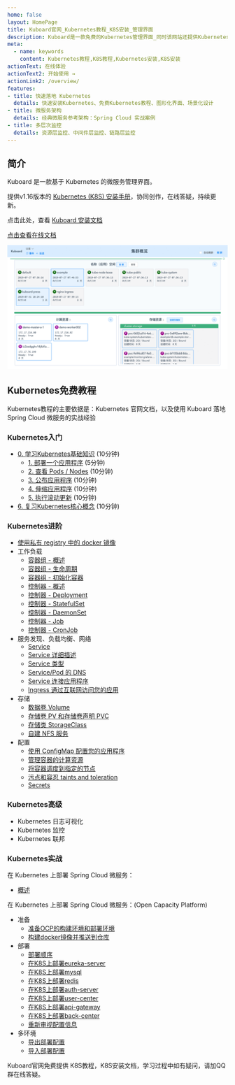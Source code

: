 ```yaml
---
home: false
layout: HomePage
title: Kuboard官网_Kubernetes教程_K8S安装_管理界面
description: Kuboard是一款免费的Kubernetes管理界面_同时该网站还提供Kubernetes安装文档_在线答疑_K8S_部署_入门_免费中文Kubernetes教程_以及在Kubernetes上部署SpringCloud的详细文档
meta:
  - name: keywords
    content: Kubernetes教程,K8S教程,Kubernetes安装,K8S安装
actionText: 在线体验
actionText2: 开始使用 →
actionLink2: /overview/
features:
- title: 快速落地 Kubernetes
  details: 快速安装Kubernetes、免费Kubernetes教程、图形化界面、场景化设计
- title: 微服务架构
  details: 经典微服务参考架构：Spring Cloud 实战案例
- title: 多层次监控
  details: 资源层监控、中间件层监控、链路层监控
---
```


## 简介

Kuboard 是一款基于 Kubernetes 的微服务管理界面。

提供v1.16版本的 [Kubernetes (K8S) 安装手册](https://kuboard.cn/install/install-k8s.html)，协同创作，在线答疑，持续更新。

点击此处，查看 [Kuboard 安装文档](https://kuboard.cn/install/install-dashboard.html)

[点击查看在线文档](https://kuboard.cn/#from_github)

![Kubernetes教程：Kuboard在线演示](./overview/README.assets/1564841972085.gif)


## Kubernetes免费教程

Kubernetes教程的主要依据是：Kubernetes 官网文档，以及使用 Kuboard 落地 Spring Cloud 微服务的实战经验

### Kubernetes入门
  * [0. 学习Kubernetes基础知识](https://kuboard.cn/learning/k8s-basics/kubernetes-basics.html) (10分钟)
    * [1. 部署一个应用程序](https://kuboard.cn/learning/k8s-basics/deploy-app.html) (5分钟)
    * [2. 查看 Pods / Nodes](https://kuboard.cn/learning/k8s-basics/explore.html) (10分钟)
    * [3. 公布应用程序](https://kuboard.cn/learning/k8s-basics/expose.html) (10分钟)
    * [4. 伸缩应用程序](https://kuboard.cn/learning/k8s-basics/scale.html) (10分钟)
    * [5. 执行滚动更新](https://kuboard.cn/learning/k8s-basics/update.html) (10分钟)
  * [6. 复习Kubernetes核心概念](https://kuboard.cn/learning/k8s-basics/k8s-core-concepts.html) (10分钟)

### Kubernetes进阶
  * [使用私有 registry 中的 docker 镜像](https://kuboard.cn/learning/k8s-intermediate/private-registry.html)
  * 工作负载
    * [容器组 - 概述](https://kuboard.cn/learning/k8s-intermediate/workload/pod.html)
    * [容器组 - 生命周期](https://kuboard.cn/learning/k8s-intermediate/workload/pod-lifecycle.html)
    * [容器组 - 初始化容器](https://kuboard.cn/learning/k8s-intermediate/workload/init-container.html)
    * [控制器 - 概述](https://kuboard.cn/learning/k8s-intermediate/workload/workload.html)
    * [控制器 - Deployment](https://kuboard.cn/learning/k8s-intermediate/workload/wl-deployment/) 
    * [控制器 - StatefulSet](https://kuboard.cn/learning/k8s-intermediate/workload/wl-statefulset/) 
    * [控制器 - DaemonSet](https://kuboard.cn/learning/k8s-intermediate/workload/wl-daemonset/) 
    * [控制器 - Job](https://kuboard.cn/learning/k8s-intermediate/workload/wl-job/) 
    * [控制器 - CronJob](https://kuboard.cn/learning/k8s-intermediate/workload/wl-cronjob/) 
  * 服务发现、负载均衡、网络
    * [Service](https://kuboard.cn/learning/k8s-intermediate/service/service.html) 
    * [Service 详细描述](https://kuboard.cn/learning/k8s-intermediate/service/service-details.html)
    * [Service 类型](https://kuboard.cn/learning/k8s-intermediate/service/service-types.html)
    * [Service/Pod 的 DNS](https://kuboard.cn/learning/k8s-intermediate/service/dns.html) 
    * [Service 连接应用程序](https://kuboard.cn/learning/k8s-intermediate/service/connecting.html) 
    * [Ingress 通过互联网访问您的应用](https://kuboard.cn/learning/k8s-intermediate/service/ingress.html)
  * 存储
    * [数据卷 Volume](https://kuboard.cn/learning/k8s-intermediate/persistent/volume.html)
    * [存储卷 PV 和存储卷声明 PVC](https://kuboard.cn/learning/k8s-intermediate/persistent/pv.html)
    * [存储类 StorageClass](https://kuboard.cn/learning/k8s-intermediate/persistent/storage-class.html)
    * [自建 NFS 服务](https://kuboard.cn/learning/k8s-intermediate/persistent/nfs.html) 
  * 配置
    * [使用 ConfigMap 配置您的应用程序](https://kuboard.cn/learning/k8s-intermediate/config/config-map.html)
    * [管理容器的计算资源](https://kuboard.cn/learning/k8s-intermediate/config/computing-resource.html) 
    * [将容器调度到指定的节点](https://kuboard.cn/learning/k8s-intermediate/config/assign-pod-node.html) 
    * [污点和容忍 taints and toleration](https://kuboard.cn/learning/k8s-intermediate/config/taints-toleration/) 
    * [Secrets](https://kuboard.cn/learning/k8s-intermediate/config/secrets/) 

### Kubernetes高级

  * Kubernetes 日志可视化
  * Kubernetes 监控
  * Kubernetes 联邦

### Kubernetes实战

在 Kubernetes 上部署 Spring Cloud 微服务：

* [概述](https://kuboard.cn/learning/k8s-practice/spring-cloud/)

在 Kubernetes 上部署 Spring Cloud 微服务：(Open Capacity Platform)

* 准备
  * [准备OCP的构建环境和部署环境](https://kuboard.cn/learning/k8s-practice/ocp/prepare.html)
  * [构建docker镜像并推送到仓库](https://kuboard.cn/learning/k8s-practice/ocp/build.html)
* 部署
  * [部署顺序](https://kuboard.cn/learning/k8s-practice/ocp/sequence.html)
  * [在K8S上部署eureka-server](https://kuboard.cn/learning/k8s-practice/ocp/eureka-server.html)
  * [在K8S上部署mysql](https://kuboard.cn/learning/k8s-practice/ocp/mysql.html)
  * [在K8S上部署redis](https://kuboard.cn/learning/k8s-practice/ocp/redis.html)
  * [在K8S上部署auth-server](https://kuboard.cn/learning/k8s-practice/ocp/auth-server.html)
  * [在K8S上部署user-center](https://kuboard.cn/learning/k8s-practice/ocp/user-server.html)
  * [在K8S上部署api-gateway](https://kuboard.cn/learning/k8s-practice/ocp/api-gateway.html)
  * [在K8S上部署back-center](https://kuboard.cn/learning/k8s-practice/ocp/back-center.html)
  * [重新审视配置信息](https://kuboard.cn/learning/k8s-practice/ocp/review.html)
* 多环境
  * [导出部署配置](https://kuboard.cn/learning/k8s-practice/ocp/export.html)
  * [导入部署配置](https://kuboard.cn/learning/k8s-practice/ocp/import.html)

Kuboard官网免费提供 K8S教程，K8S安装文档，学习过程中如有疑问，请加QQ群在线答疑。

